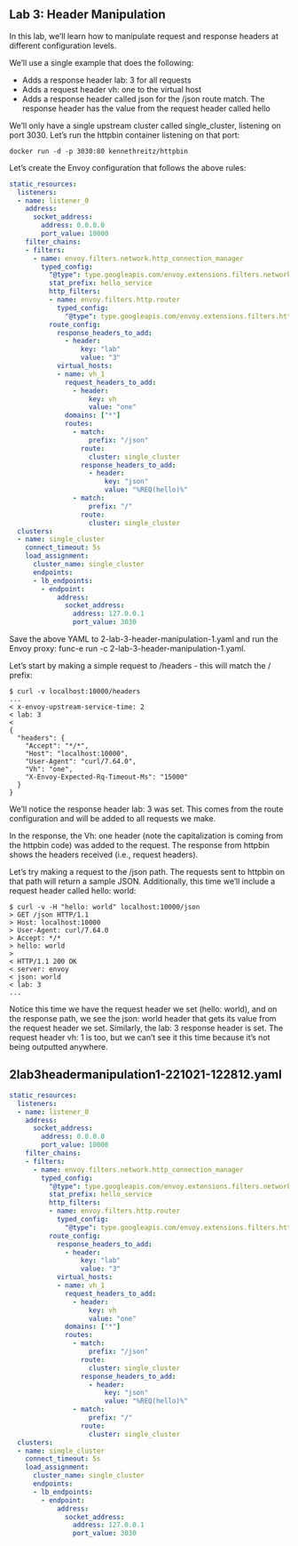 ## Lab 3: Header Manipulation
In this lab, we’ll learn how to manipulate request and response headers at different configuration levels.

We’ll use a single example that does the following:

* Adds a response header lab: 3 for all requests
* Adds a request header vh: one to the virtual host
* Adds a response header called json for the /json route match. The response header has the value from the request header called hello

We’ll only have a single upstream cluster called single_cluster, listening on port 3030. Let’s run the httpbin container listening on that port:

```shell
docker run -d -p 3030:80 kennethreitz/httpbin
```

Let’s create the Envoy configuration that follows the above rules:
```yaml
static_resources:
  listeners:
  - name: listener_0
    address:
      socket_address:
        address: 0.0.0.0
        port_value: 10000
    filter_chains:
    - filters:
      - name: envoy.filters.network.http_connection_manager
        typed_config:
          "@type": type.googleapis.com/envoy.extensions.filters.network.http_connection_manager.v3.HttpConnectionManager
          stat_prefix: hello_service
          http_filters:
          - name: envoy.filters.http.router
            typed_config: 
              "@type": type.googleapis.com/envoy.extensions.filters.http.router.v3.Router
          route_config:
            response_headers_to_add:
              - header:
                  key: "lab"
                  value: "3"
            virtual_hosts:
            - name: vh_1
              request_headers_to_add:
                - header: 
                    key: vh
                    value: "one"
              domains: ["*"]
              routes:
                - match:
                    prefix: "/json"
                  route:
                    cluster: single_cluster
                  response_headers_to_add:
                    - header: 
                        key: "json"
                        value: "%REQ(hello)%"
                - match:
                    prefix: "/"
                  route:
                    cluster: single_cluster
  clusters:
  - name: single_cluster
    connect_timeout: 5s
    load_assignment:
      cluster_name: single_cluster
      endpoints:
      - lb_endpoints:
        - endpoint:
            address:
              socket_address:
                address: 127.0.0.1
                port_value: 3030
```

Save the above YAML to 2-lab-3-header-manipulation-1.yaml and run the Envoy proxy: func-e run -c 2-lab-3-header-manipulation-1.yaml.

Let’s start by making a simple request to /headers - this will match the / prefix:

```shell
$ curl -v localhost:10000/headers
...
< x-envoy-upstream-service-time: 2
< lab: 3
<
{
  "headers": {
    "Accept": "*/*",
    "Host": "localhost:10000",
    "User-Agent": "curl/7.64.0",
    "Vh": "one",
    "X-Envoy-Expected-Rq-Timeout-Ms": "15000"
  }
}
```

We’ll notice the response header lab: 3 was set. This comes from the route configuration and will be added to all requests we make.

In the response, the Vh: one header (note the capitalization is coming from the httpbin code) was added to the request. The response from httpbin shows the headers received (i.e., request headers).

Let’s try making a request to the /json path. The requests sent to httpbin on that path will return a sample JSON. Additionally, this time we’ll include a request header called hello: world:

```shell
$ curl -v -H "hello: world" localhost:10000/json
> GET /json HTTP/1.1
> Host: localhost:10000
> User-Agent: curl/7.64.0
> Accept: */*
> hello: world
>
< HTTP/1.1 200 OK
< server: envoy
< json: world
< lab: 3
...
```

Notice this time we have the request header we set (hello: world), and on the response path, we see the json: world header that gets its value from the request header we set. Similarly, the lab: 3 response header is set. The request header vh: 1 is too, but we can’t see it this time because it’s not being outputted anywhere.

## 2lab3headermanipulation1-221021-122812.yaml

```yaml
static_resources:
  listeners:
  - name: listener_0
    address:
      socket_address:
        address: 0.0.0.0
        port_value: 10000
    filter_chains:
    - filters:
      - name: envoy.filters.network.http_connection_manager
        typed_config:
          "@type": type.googleapis.com/envoy.extensions.filters.network.http_connection_manager.v3.HttpConnectionManager
          stat_prefix: hello_service
          http_filters:
          - name: envoy.filters.http.router
            typed_config:
              "@type": type.googleapis.com/envoy.extensions.filters.http.router.v3.Router
          route_config:
            response_headers_to_add:
              - header:
                  key: "lab"
                  value: "3"
            virtual_hosts:
            - name: vh_1
              request_headers_to_add:
                - header: 
                    key: vh
                    value: "one"
              domains: ["*"]
              routes:
                - match:
                    prefix: "/json"
                  route:
                    cluster: single_cluster
                  response_headers_to_add:
                    - header: 
                        key: "json"
                        value: "%REQ(hello)%"
                - match:
                    prefix: "/"
                  route:
                    cluster: single_cluster
  clusters:
  - name: single_cluster
    connect_timeout: 5s
    load_assignment:
      cluster_name: single_cluster
      endpoints:
      - lb_endpoints:
        - endpoint:
            address:
              socket_address:
                address: 127.0.0.1
                port_value: 3030
```

